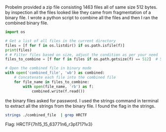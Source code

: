 Probelm provided a zip file consisting 1463 files all of same size 512 bytes. by inspection all the files looked like they came from fragmentation of a binary file. I wrote a python script to combine all the files and then I ran the combined binary file.

```python
import os

# Get a list of all files in the current directory
files = [f for f in os.listdir() if os.path.isfile(f)]
print(files)
# # Filter files based on size, adjust the condition as per your need
files_to_combine = [f for f in files if os.path.getsize(f) == 512]  # 512 KB

# Open the combined file in binary mode
with open('combined_file', 'wb') as combined:
    # Concatenate each file into the combined file
    for file_name in files_to_combine:
        with open(file_name, 'rb') as f:
            combined.write(f.read())

```
the binary files asked for password. 
I used the strings command in terminal to extract all the strings from the binary file. I found the flag in the strings. 
```bash
strings ./combined_file  | grep HRCTF
```

Flag: HRCTF{7h15_15_63771n6_r3p17171v3}

